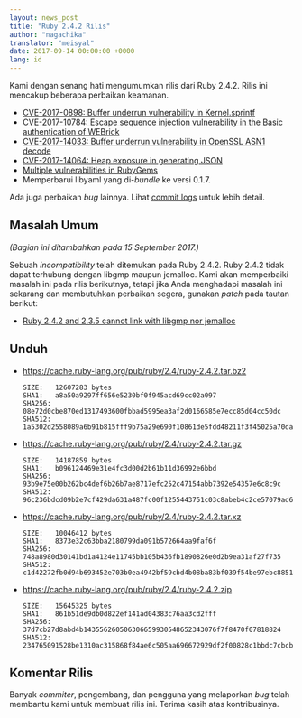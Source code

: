 ```yaml
---
layout: news_post
title: "Ruby 2.4.2 Rilis"
author: "nagachika"
translator: "meisyal"
date: 2017-09-14 00:00:00 +0000
lang: id
---
```


Kami dengan senang hati mengumumkan rilis dari Ruby 2.4.2.
Rilis ini mencakup beberapa perbaikan keamanan.

* [CVE-2017-0898: Buffer underrun vulnerability in Kernel.sprintf](/en/news/2017/09/14/sprintf-buffer-underrun-cve-2017-0898/)
* [CVE-2017-10784: Escape sequence injection vulnerability in the Basic authentication of WEBrick](/en/news/2017/09/14/webrick-basic-auth-escape-sequence-injection-cve-2017-10784/)
* [CVE-2017-14033: Buffer underrun vulnerability in OpenSSL ASN1 decode](/en/news/2017/09/14/openssl-asn1-buffer-underrun-cve-2017-14033/)
* [CVE-2017-14064: Heap exposure in generating JSON](/en/news/2017/09/14/json-heap-exposure-cve-2017-14064/)
* [Multiple vulnerabilities in RubyGems](/en/news/2017/08/29/multiple-vulnerabilities-in-rubygems/)
* Memperbarui libyaml yang di-*bundle* ke versi 0.1.7.

Ada juga perbaikan *bug* lainnya.
Lihat [commit logs](https://github.com/ruby/ruby/compare/v2_4_1...v2_4_2) untuk lebih detail.

## Masalah Umum

_(Bagian ini ditambahkan pada 15 September 2017.)_

Sebuah *incompatibility* telah ditemukan pada Ruby 2.4.2.
Ruby 2.4.2 tidak dapat terhubung dengan libgmp maupun jemalloc.
Kami akan memperbaiki masalah ini pada rilis berikutnya, tetapi jika Anda menghadapi masalah ini sekarang dan membutuhkan perbaikan segera, gunakan *patch* pada tautan berikut:

* [Ruby 2.4.2 and 2.3.5 cannot link with libgmp nor jemalloc](https://bugs.ruby-lang.org/issues/13899)

## Unduh

* <https://cache.ruby-lang.org/pub/ruby/2.4/ruby-2.4.2.tar.bz2>

      SIZE:   12607283 bytes
      SHA1:   a8a50a9297ff656e5230bf0f945acd69cc02a097
      SHA256: 08e72d0cbe870ed1317493600fbbad5995ea3af2d0166585e7ecc85d04cc50dc
      SHA512: 1a5302d2558089a6b91b815fff9b75a29e690f10861de5fdd48211f3f45025a70dad7495f216e6af9c62d72e69ed316f1a52fada704bdc7e6d8c094d141ea77c

* <https://cache.ruby-lang.org/pub/ruby/2.4/ruby-2.4.2.tar.gz>

      SIZE:   14187859 bytes
      SHA1:   b096124469e31e4fc3d00d2b61b11d36992e6bbd
      SHA256: 93b9e75e00b262bc4def6b26b7ae8717efc252c47154abb7392e54357e6c8c9c
      SHA512: 96c236bdcd09b2e7cf429da631a487fc00f1255443751c03c8abeb4c2ce57079ad60ef566fecc0bf2c7beb2f080e2b8c4d30f321664547b2dc7d2a62aa1075ef

* <https://cache.ruby-lang.org/pub/ruby/2.4/ruby-2.4.2.tar.xz>

      SIZE:   10046412 bytes
      SHA1:   8373e32c63bba2180799da091b572664aa9faf6f
      SHA256: 748a8980d30141bd1a4124e11745bb105b436fb1890826e0d2b9ea31af27f735
      SHA512: c1d42272fb0d94b693452e703b0ea4942bf59cbd4b08ba83bf039f54be97ebc88511632413da0164970b4cf97bc302bccb88aab48edfa8fa147498e7ee741595

* <https://cache.ruby-lang.org/pub/ruby/2.4/ruby-2.4.2.zip>

      SIZE:   15645325 bytes
      SHA1:   861b51de9db0d822ef141ad04383c76aa3cd2fff
      SHA256: 37d7cb27d8abd4b143556260506306659930548652343076f7f8470f07818824
      SHA512: 234765091528be1310ac315868f84ae6c505aa696672929df2f00828c1bbdc7cbcb2fc690eab4e73efde6be9104584ba7b6944853861f6d05e775b124ce8dfd5

## Komentar Rilis

Banyak *commiter*, pengembang, dan pengguna yang melaporkan *bug* telah membantu
kami untuk membuat rilis ini.
Terima kasih atas kontribusinya.
